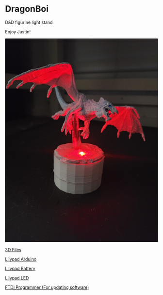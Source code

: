 # DragonBoi
D&amp;D figurine light stand

Enjoy Justin!

<p align="center">
  <img src="Drago.jpg">
</p>


<a href="https://www.tinkercad.com/things/7relOf7Lwub">3D Files</a>

<a href="https://www.sparkfun.com/products/13342">Lilypad Arduino</a>

<a href="https://www.sparkfun.com/products/13883">Lilypad Battery</a>

<a href="https://www.sparkfun.com/products/13735">Lilypad LED</a>

<a href="https://www.amazon.com/HiLetgo-FT232RL-Converter-Adapter-Breakout/dp/B00IJXZQ7C/ref=sr_1_5?crid=F8XMG26UCCLX&keywords=ftdi+round+pins&qid=1673911868&sprefix=ftdi+round+pins%2Caps%2C88&sr=8-5">FTDI Programmer (For updating software)</a>
